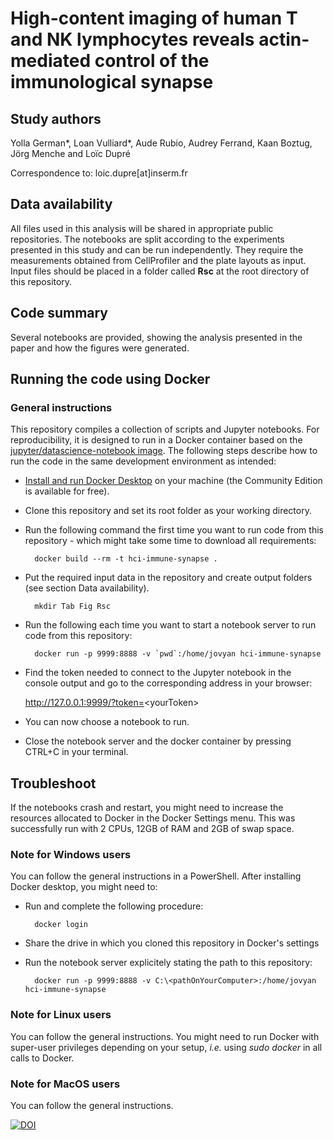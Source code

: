 # High-content imaging of human T and NK lymphocytes reveals actin-mediated control of the immunological synapse

## Study authors

Yolla German\*,  Loan Vulliard\*, Aude Rubio, Audrey Ferrand, Kaan Boztug, Jörg Menche and Loïc Dupré

Correspondence to: loic.dupre[at]inserm.fr


## Data availability

All files used in this analysis will be shared in appropriate public repositories. The notebooks are split according to the experiments presented in this study and can be run independently. They require the measurements obtained from CellProfiler and the plate layouts as input. Input files should be placed in a folder called **Rsc** at the root directory of this repository.

## Code summary

Several notebooks are provided, showing the analysis presented in the paper and how the figures were generated.

## Running the code using Docker

### General instructions

This repository compiles a collection of scripts and Jupyter notebooks. For reproducibility, it is designed to run in a Docker container based on the [jupyter/datascience-notebook image](https://hub.docker.com/r/jupyter/datascience-notebook). The following steps describe how to run the code in the same development environment as intended:

* [Install and run Docker Desktop](https://www.docker.com/get-started) on your machine (the Community Edition is available for free).
* Clone this repository and set its root folder as your working directory.
* Run the following command the first time you want to run code from this repository - which might take some time to download all requirements:

		docker build --rm -t hci-immune-synapse .
	
* Put the required input data in the repository and create output folders (see section Data availability).

		mkdir Tab Fig Rsc
        
* Run the following each time you want to start a notebook server to run code from this repository:

		docker run -p 9999:8888 -v `pwd`:/home/jovyan hci-immune-synapse

* Find the token needed to connect to the Jupyter notebook in the console output and go to the corresponding address in your browser:

	http://127.0.0.1:9999/?token=<yourToken&gt;

* You can now choose a notebook to run.
* Close the notebook server and the docker container by pressing CTRL+C in your terminal.

## Troubleshoot

If the notebooks crash and restart, you might need to increase the resources allocated to Docker in the Docker Settings menu. This was successfully run with 2 CPUs, 12GB of RAM and 2GB of swap space.  

### Note for Windows users

You can follow the general instructions in a PowerShell. After installing Docker desktop, you might need to:

* Run and complete the following procedure:
		
		docker login

* Share the drive in which you cloned this repository in Docker's settings
* Run the notebook server explicitely stating the path to this repository:

		docker run -p 9999:8888 -v C:\<pathOnYourComputer>:/home/jovyan hci-immune-synapse
		
### Note for Linux users

You can follow the general instructions. You might need to run Docker with super-user privileges depending on your setup, *i.e.* using *sudo docker* in all calls to Docker.

### Note for MacOS users

You can follow the general instructions.



[![DOI](https://zenodo.org/badge/217304173.svg)](https://zenodo.org/badge/latestdoi/217304173)
